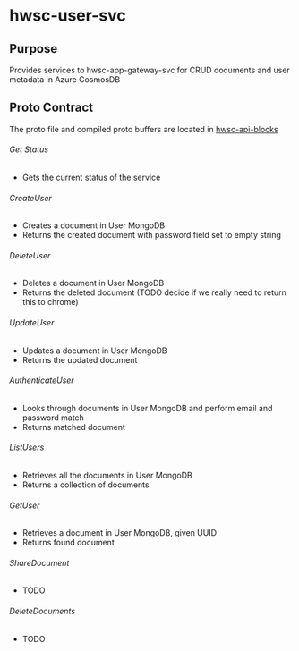 # hwsc-user-svc

## Purpose
Provides services to hwsc-app-gateway-svc for CRUD documents and user metadata in Azure CosmosDB

## Proto Contract
The proto file and compiled proto buffers are located in 
[hwsc-api-blocks](https://github.com/hwsc-org/hwsc-api-blocks/tree/master/int/hwsc-user-svc/proto)

###### Get Status
- Gets the current status of the service

###### CreateUser
- Creates a document in User MongoDB
- Returns the created document with password field set to empty string

###### DeleteUser
- Deletes a document in User MongoDB
- Returns the deleted document (TODO decide if we really need to return this to chrome)

###### UpdateUser
- Updates a document in User MongoDB
- Returns the updated document

###### AuthenticateUser
- Looks through documents in User MongoDB and perform email and password match
- Returns matched document

###### ListUsers
- Retrieves all the documents in User MongoDB
- Returns a collection of documents

###### GetUser
- Retrieves a document in User MongoDB, given UUID
- Returns found document

###### ShareDocument
- TODO

###### DeleteDocuments
- TODO
